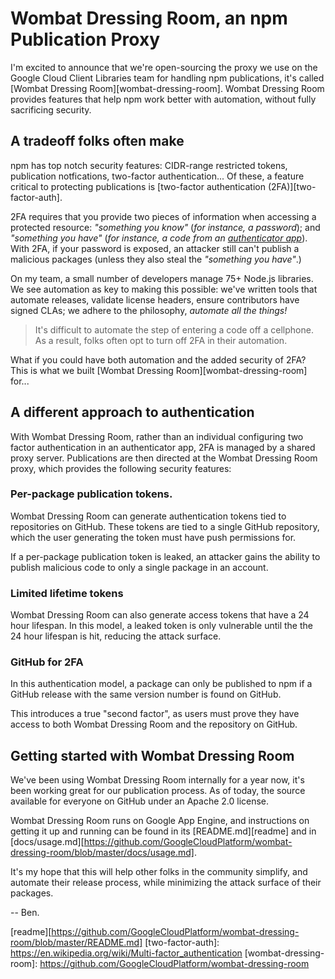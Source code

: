 # Wombat Dressing Room, an npm Publication Proxy

I'm excited to announce that we're open-sourcing the proxy we use on the 
Google Cloud Client Libraries team for handling npm publications, it's called
[Wombat Dressing Room][wombat-dressing-room]. Wombat Dressing Room provides features that
help npm work better with automation, without fully sacrificing security.

## A tradeoff folks often make

npm has top notch security features: CIDR-range restricted tokens,
publication notfications, two-factor authentication... Of these, a feature
critical to protecting publications is [two-factor authentication (2FA)][two-factor-auth].

2FA requires that you provide two pieces of information when accessing a protected
resource: _"something you know"_ (_for instance, a password_); and _"something
you have"_ (_for instance, a code from an [authenticator app][authenticator]_). With 2FA, if your
password is exposed, an attacker still can't publish a malicious packages
(unless they also steal the _"something you have"_.)

On my team, a small number of developers manage 75+ Node.js libraries. We see
automation as key to making this possible: we've written tools that automate
releases, validate license headers, ensure contributors
have signed CLAs; we adhere to the philosophy, _automate all the things!_

> It's difficult to automate the step of entering a code off a
  cellphone. As a result, folks often opt to turn off 2FA in their automation.

What if you could have both automation and the added security of 2FA? 
This is what we built [Wombat Dressing Room][wombat-dressing-room] for...

## A different approach to authentication

With Wombat Dressing Room, rather than an individual configuring two factor authentication in an authenticator app, 2FA is managed by a shared proxy
server. Publications are then directed at the Wombat Dressing Room proxy, which
provides the following security features:

### Per-package publication tokens.

Wombat Dressing Room can generate authentication tokens tied to repositories on
GitHub. These tokens are tied to a single GitHub repository, which the user
generating the token must have push permissions for.

If a per-package publication token is leaked, an attacker gains the ability to
publish malicious code to only a single package in an account.

### Limited lifetime tokens

Wombat Dressing Room can also generate access tokens that have a 24 hour
lifespan. In this model, a leaked token is only vulnerable until the the 24
hour lifespan is hit, reducing the attack surface.

### GitHub for 2FA

In this authentication model, a package can only be published to npm if a GitHub release
with the same version number is found on GitHub.

This introduces a true "second factor", as users must prove
they have access to both Wombat Dressing Room and the repository on GitHub.

## Getting started with Wombat Dressing Room

We've been using Wombat Dressing Room internally for a year now, it's been
working great for our publication process. As of today, the source
available for everyone on GitHub under an Apache 2.0 license.

Wombat Dressing Room runs on Google App Engine, and instructions
on getting it up and running can be found in its [README.md][readme] and in [docs/usage.md][https://github.com/GoogleCloudPlatform/wombat-dressing-room/blob/master/docs/usage.md].

It's my hope that this will help other folks in the community simplify,
and automate their release process, while minimizing the attack surface of
their packages.

-- Ben.

[authenticator]: https://en.wikipedia.org/wiki/Google_Authenticator
[readme][https://github.com/GoogleCloudPlatform/wombat-dressing-room/blob/master/README.md]
[two-factor-auth]: https://en.wikipedia.org/wiki/Multi-factor_authentication
[wombat-dressing-room]: https://github.com/GoogleCloudPlatform/wombat-dressing-room